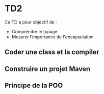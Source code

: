 # TD2
Ce TD a pour objectif de :

* Comprendre le typage
* Mesurer l'importance de l'encapsulation

## Coder une class et la compiler

## Construire un projet Maven

## Principe de la POO